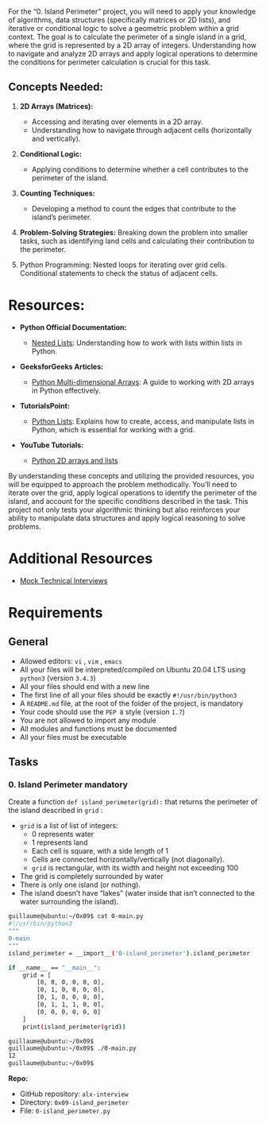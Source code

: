 For the “0. Island Perimeter” project, you will need to apply your knowledge of algorithms, data structures
(specifically matrices or 2D lists), and iterative or conditional logic to solve a geometric problem within a
grid context. The goal is to calculate the perimeter of a single island in a grid, where the grid is represented
by a 2D array of integers. Understanding how to navigate and analyze 2D arrays and apply logical
operations to determine the conditions for perimeter calculation is crucial for this task.

## Concepts Needed:

1. **2D Arrays (Matrices):**

    - Accessing and iterating over elements in a 2D array.
    - Understanding how to navigate through adjacent cells (horizontally and vertically).

2. **Conditional Logic:**

    - Applying conditions to determine whether a cell contributes to the perimeter of the island.

3. **Counting Techniques:**

    - Developing a method to count the edges that contribute to the island’s perimeter.

4. **Problem-Solving Strategies:**
Breaking down the problem into smaller tasks, such as identifying land cells and calculating
their contribution to the perimeter.
5. Python Programming:
Nested loops for iterating over grid cells.
Conditional statements to check the status of adjacent cells.

# Resources:

- **Python Official Documentation:**

    - [Nested Lists](https://docs.python.org/3/tutorial/datastructures.html#nested-list-comprehensions): Understanding how to work with lists
within lists in Python.

- **GeeksforGeeks Articles:**

    - [Python Multi-dimensional Arrays](https://www.geeksforgeeks.org/python-using-2d-arrays-lists-the-right-way/): A guide to working with 2D arrays in Python effectively.

- **TutorialsPoint:**

    - [Python Lists](https://www.tutorialspoint.com/python/python_lists.htm): Explains how to create, access, and manipulate lists in Python, which is essential for working with a grid.

- **YouTube Tutorials:**

    - [Python 2D arrays and lists](https://www.youtube.com/watch?v=aNzepGawwCI)

By understanding these concepts and utilizing the provided resources, you will be equipped to approach the problem methodically. You’ll need to iterate over the grid, apply logical operations to identify the perimeter of the island, and account for the specific conditions described in the task. This project not only tests your algorithmic thinking but also reinforces your ability to manipulate data structures and apply logical reasoning to solve problems.

# Additional Resources
- [Mock Technical Interviews](https://www.youtube.com/watch?v=fFgEM6CMQc4)

# Requirements

## General
- Allowed editors: `vi` , `vim` , `emacs`
- All your files will be interpreted/compiled on Ubuntu 20.04 LTS using `python3` (version `3.4.3`)
- All your files should end with a new line
- The first line of all your files should be exactly `#!/usr/bin/python3`
- A `README.md` file, at the root of the folder of the project, is mandatory
- Your code should use the `PEP 8` style (version `1.7`)
- You are not allowed to import any module
- All modules and functions must be documented
- All your files must be executable

## Tasks

### 0. Island Perimeter mandatory

Create a function `def island_perimeter(grid):` that returns the perimeter of the island described in `grid` :

- `grid` is a list of list of integers:
    - 0 represents water
    - 1 represents land
    - Each cell is square, with a side length of 1
    - Cells are connected horizontally/vertically (not diagonally).
    - `grid` is rectangular, with its width and height not exceeding 100
- The grid is completely surrounded by water
- There is only one island (or nothing).
- The island doesn’t have “lakes” (water inside that isn’t connected to the water surrounding the island).

```bash
guillaume@ubuntu:~/0x09$ cat 0-main.py
#!/usr/bin/python3
"""
0-main
"""
island_perimeter = __import__('0-island_perimeter').island_perimeter

if __name__ == "__main__":
    grid = [
        [0, 0, 0, 0, 0, 0],
        [0, 1, 0, 0, 0, 0],
        [0, 1, 0, 0, 0, 0],
        [0, 1, 1, 1, 0, 0],
        [0, 0, 0, 0, 0, 0]
    ]
    print(island_perimeter(grid))

guillaume@ubuntu:~/0x09$
guillaume@ubuntu:~/0x09$ ./0-main.py
12
guillaume@ubuntu:~/0x09$
```

**Repo:**
- GitHub repository: `alx-interview`
- Directory: `0x09-island_perimeter`
- File: `0-island_perimeter.py`
